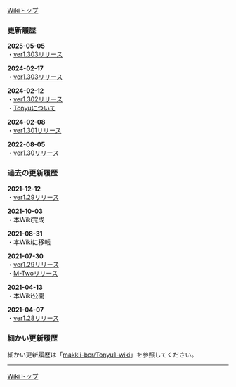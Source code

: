 
[Wikiトップ](./)

### 更新履歴

**2025-05-05**  
・[ver1.303リリース](./download)  

**2024-02-17**  
・[ver1.303リリース](./download)  

**2024-02-12**  
・[ver1.302リリース](./download)  
・[Tonyuについて](./about2)  

**2024-02-08**  
・[ver1.301リリース](./download)  

**2022-08-05**  
・[ver1.30リリース](./download)  

### 過去の更新履歴

**2021-12-12**  
・[ver1.29リリース](./download)  

**2021-10-03**  
・本Wiki完成  

**2021-08-31**  
・本Wikiに移転  

**2021-07-30**  
・[ver1.29リリース](./download)  
・[M-Twoリリース](./download#m-two)  

**2021-04-13**  
・本Wiki公開  

**2021-04-07**  
・[ver1.28リリース](./download)  

### 細かい更新履歴

細かい更新履歴は「[makkii-bcr/Tonyu1-wiki](https://github.com/makkii-bcr/Tonyu1-wiki)」を参照してください。

***

[Wikiトップ](./)
